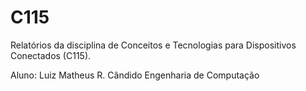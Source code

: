 # C115

Relatórios da disciplina de Conceitos e Tecnologias para Dispositivos Conectados (C115).

Aluno: Luiz Matheus R. Cândido
Engenharia de Computação
